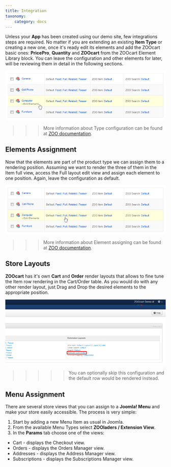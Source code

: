 ```yaml
---
title: Integration
taxonomy:
    category: docs
---
```


Unless your **App** has been created using our demo site, few integrations steps are required. No matter if you are extending an existing **Item Type** or creating a new one, once it's ready edit its elements and add the ZOOcart basic ones: **PricePro**, **Quantity** and **ZOOcart** from the ZOOcart Element Library block. You can leave the configuration and other elements for later, will be reviewing them in detail in the following sections.

![Edit Elements](edit-elements.png)

>>> More information about Type configuration can be found at [ZOO documentation](http://yootheme.com/zoo/documentation/advanced/create-new-types).

## Elements Assignment

Now that the elements are part of the product type we can assign them to a rendering position. Assuming we want to render the three of them in the Item full view, access the Full layout edit view and assign each element to one position. Again, leave the configuration as default.

![Render Layouts](render-layouts.png)

>>> More information about Element assigning can be found at [ZOO documentation](http://yootheme.com/zoo/documentation/advanced/assign-elements-to-layout-positions).

## Store Layouts

**ZOOcart** has it's own **Cart** and **Order** render layouts that allows to fine tune the Item row rendering in the Cart/Order table. As you would do with any other render layout, just Drag and Drop the desired elements to the appropriate position.

![Store Layouts](store-layouts.png?resize=600)

>>>>> You can optionally skip this configuration and the default row would be rendered instead.

## Menu Assignment

There are several store views that you can assign to a **Joomla! Menu** and make your store easily accessible. The process is very simple:

1. Start by adding a new Menu Item as usual in Joomla.
2. From the available Menu Types select **ZOOladers / Extension View**.
3. In the **Params** tab choose one of the views:
  * Cart - displays the Checkout view.
  * Orders - displays the Orders Manager view.
  * Addresses - displays the Address Manager view.
  * Subscriptions - displays the Subscriptions Manager view.
